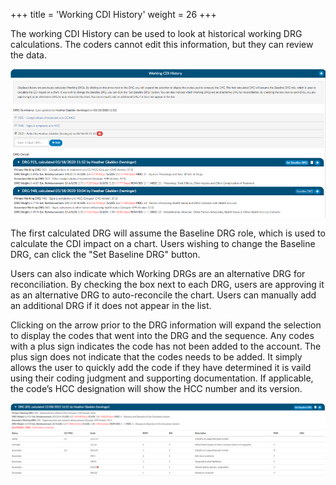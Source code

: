 +++
title = 'Working CDI History'
weight = 26
+++

The working CDI History can be used to look at historical working DRG calculations. The coders cannot edit this information, but they can review the data.

![Working CDI History](WrkCDIHis.png)

The first calculated DRG will assume the Baseline DRG role, which is used to calculate the CDI impact on a chart. Users wishing to change the Baseline DRG, can click the "Set Baseline DRG" button. 

Users can also indicate which Working DRGs are an alternative DRG for reconciliation. By checking the box next to each DRG, users are approving it as an alternative DRG to auto-reconcile the chart. Users can manually add an additional DRG if it does not appear in the list.

Clicking on the arrow prior to the DRG information will expand the selection to display the codes that went into the DRG and the sequence. Any codes with a plus sign indicates the code has not been added to the account. The plus sign does not indicate that the codes needs to be added. It simply allows the user to quickly add the code if they have determined it is vaild using their coding judgment and supporting documentation. If applicable, the code’s HCC designation will show the HCC number and its version.

![Working CDI History](WrkCDIHisDRG.png)